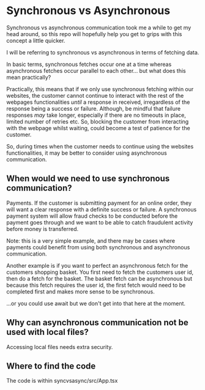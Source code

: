 # Synchronous vs Asynchronous

Synchronous vs asynchronous communication took me a while to get my head around, so this repo will hopefully help you get to grips with this concept a little quicker.

I will be referring to synchronous vs asynchronous in terms of fetching data.

In basic terms, synchronous fetches occur one at a time whereas asynchronous fetches occur parallel to each other... but what does this mean practically?

Practically, this means that if we only use synchronous fetching within our websites, the customer cannot continue to interact with the rest of the webpages functionalities _until_ a response in received, irregardless of the response being a success or failure. Although, be mindful that failure responses _may_ take longer, especially if there are no timeouts in place, limited number of retries etc. So, blocking the customer from interacting with the webpage whilst waiting, could become a test of patience for the customer.

So, during times when the customer needs to continue using the websites functionalities, it may be better to consider using asynchronous communication.

## When would we need to use synchronous communication?

Payments. If the customer is submitting payment for an online order, they will want a clear response with a definite success or failure. A synchronous payment system will allow fraud checks to be conducted before the payment goes through and we want to be able to catch fraudulent activity before money is transferred.

Note: this is a very simple example, and there may be cases where payments could benefit from using both synchronous and asynchronous communication.

Another example is if you want to perfect an asynchronous fetch for the customers shopping basket. You first need to fetch the customers user id, then do a fetch for the basket. The basket fetch can be asynchronous but because this fetch requires the user id, the first fetch would need to be completed first and makes more sense to be synchronous.

...or you could use await but we don't get into that here at the moment.

## Why can asynchronous communication not be used with local files?

Accessing local files needs extra security.

## Where to find the code

The code is within syncvsasync/src/App.tsx
